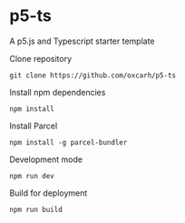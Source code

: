 # p5-ts

A p5.js and Typescript starter template

Clone repository

```shell
git clone https://github.com/oxcarh/p5-ts
```

Install npm dependencies
```shell
npm install
```

Install Parcel
```shell
npm install -g parcel-bundler
```

Development mode
```shell
npm run dev
```

Build for deployment
```shell
npm run build
```

